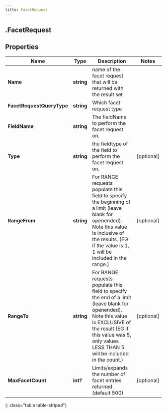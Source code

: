 ```yaml
---
title: FacetRequest
---
```

## .FacetRequest

## Properties

|Name | Type | Description | Notes|
|------------ | ------------- | ------------- | -------------|
| **Name** | **string** | name of the facet request that will be returned with the result set | |
| **FacetRequestQueryType** | **string** | Which facet request type | |
| **FieldName** | **string** | The fieldName to perform the facet request on. | |
| **Type** | **string** | the fieldtype of the field to perform the facet request on. | [optional] |
| **RangeFrom** | **string** | For RANGE requests populate this field to specify the beginning of a limit (leave blank for openended).  Note this value is inclusive of the results.  (EG if the value is 1, 1 will be included in the range.) | [optional] |
| **RangeTo** | **string** | For RANGE requests populate this field to specify the end of a limit (leave blank for openended).  Note this value is EXCLUSIVE of the result (EG if this value was 5, only values LESS THAN 5 will be included in the count.) | [optional] |
| **MaxFacetCount** | **int?** | Limits/expands the number of facet entries returned (default 500) | [optional] |
{: class="table table-striped"}


